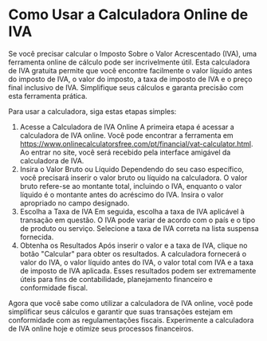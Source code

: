 Como Usar a Calculadora Online de IVA
=====================================

Se você precisar calcular o Imposto Sobre o Valor Acrescentado (IVA), uma ferramenta online de cálculo pode ser incrivelmente útil. Esta calculadora de IVA gratuita permite que você encontre facilmente o valor líquido antes do imposto de IVA, o valor do imposto, a taxa de imposto de IVA e o preço final inclusivo de IVA. Simplifique seus cálculos e garanta precisão com esta ferramenta prática.

Para usar a calculadora, siga estas etapas simples:

1. Acesse a Calculadora de IVA Online A primeira etapa é acessar a calculadora de IVA online. Você pode encontrar a ferramenta em <https://www.onlinecalculatorsfree.com/pt/financial/vat-calculator.html>. Ao entrar no site, você será recebido pela interface amigável da calculadora de IVA.
2. Insira o Valor Bruto ou Líquido Dependendo do seu caso específico, você precisará inserir o valor bruto ou líquido na calculadora. O valor bruto refere-se ao montante total, incluindo o IVA, enquanto o valor líquido é o montante antes do acréscimo do IVA. Insira o valor apropriado no campo designado.
3. Escolha a Taxa de IVA Em seguida, escolha a taxa de IVA aplicável à transação em questão. O IVA pode variar de acordo com o país e o tipo de produto ou serviço. Selecione a taxa de IVA correta na lista suspensa fornecida.
4. Obtenha os Resultados Após inserir o valor e a taxa de IVA, clique no botão "Calcular" para obter os resultados. A calculadora fornecerá o valor do IVA, o valor líquido antes do IVA, o valor total com IVA e a taxa de imposto de IVA aplicada. Esses resultados podem ser extremamente úteis para fins de contabilidade, planejamento financeiro e conformidade fiscal.

Agora que você sabe como utilizar a calculadora de IVA online, você pode simplificar seus cálculos e garantir que suas transações estejam em conformidade com as regulamentações fiscais. Experimente a calculadora de IVA online hoje e otimize seus processos financeiros.